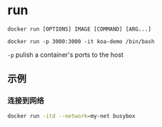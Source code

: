 # run

`docker run [OPTIONS] IMAGE [COMMAND] [ARG...]`

`docker run -p 3000:3000 -it koa-demo /bin/bash`

`-p`
pulish a container's ports to the host

## 示例

### 连接到网络

```bash
docker run -itd --network=my-net busybox
```
